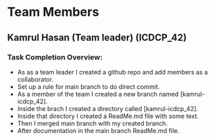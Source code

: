 # Team Members

## Kamrul Hasan (Team leader) (ICDCP_42)


### Task Completion Overview:

* As as a team leader I created a github repo and add members as a collaborator.
* Set up a rule for main branch to do direct commit.
* As a member of the team I created a new branch named [kamrul-icdcp_42].
* Inside the brach I created a directory called [kamrul-icdcp_42].
* Inside that directory I created a ReadMe.md file with some text.
* Then I merged main branch with my created branch.
* After documentation in the main branch ReadMe.md file.